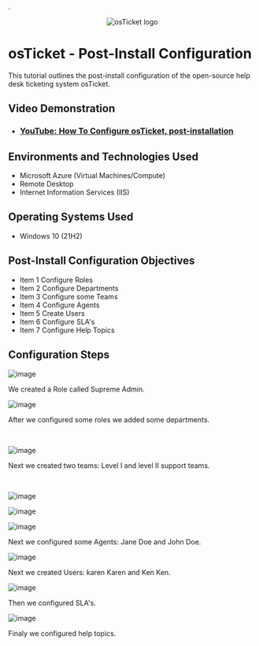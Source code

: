 .
<p align="center">
<img src="https://i.imgur.com/Clzj7Xs.png" alt="osTicket logo"/>
</p>

<h1>osTicket - Post-Install Configuration</h1>
This tutorial outlines the post-install configuration of the open-source help desk ticketing system osTicket.<br />


<h2>Video Demonstration</h2>

- ### [YouTube: How To Configure osTicket, post-installation](https://www.youtube.com)

<h2>Environments and Technologies Used</h2>

- Microsoft Azure (Virtual Machines/Compute)
- Remote Desktop
- Internet Information Services (IIS)

<h2>Operating Systems Used </h2>

- Windows 10</b> (21H2)

<h2>Post-Install Configuration Objectives</h2>

- Item 1 Configure Roles
- Item 2 Configure Departments
- Item 3 Configure some Teams
- Item 4 Configure Agents
- Item 5 Create Users
- Item 6 Configure SLA's
- Item 7 Configure Help Topics

<h2>Configuration Steps</h2>
<p>

  ![image](https://github.com/jghis/post-install-config/assets/132087784/7f24d7a9-60aa-46b8-922c-0bc878997898)

  We created a Role called Supreme Admin.


  ![image](https://github.com/jghis/post-install-config/assets/132087784/b4281195-25af-41ce-8cde-5b2af109c64b)

After we configured some roles we added some departments.
</p>
<p>
</p>
<br />

<p>

  
  ![image](https://github.com/jghis/post-install-config/assets/132087784/e6d181e4-8dc3-4ef2-b81d-026b4f5331f1)
  
Next we created two teams: Level I and level II support teams.
</p>
<p>
</p>
<br />

<p>

  ![image](https://github.com/jghis/post-install-config/assets/132087784/0d82dc5e-9b1e-4308-821f-c772f00a4ef0)

![image](https://github.com/jghis/post-install-config/assets/132087784/34301a90-a468-4e75-9f5d-79ecd4d24085)

![image](https://github.com/jghis/post-install-config/assets/132087784/3141eff8-0915-4926-a725-1ea986cb582d)


Next we configured some Agents: Jane Doe and John Doe.

![image](https://github.com/jghis/post-install-config/assets/132087784/d28cd131-3980-43b9-a90b-d0c7733e16ef)

Next we created Users: karen Karen and Ken Ken.

![image](https://github.com/jghis/post-install-config/assets/132087784/576be23f-8f2a-4e8c-a307-e742b4b2b464)

Then we configured SLA's.


![image](https://github.com/jghis/post-install-config/assets/132087784/6d9d9d72-f2bb-4250-b047-5c1a4693f416)

 Finaly we configured help topics.

  
</p>
<p>

</p>
<br />
